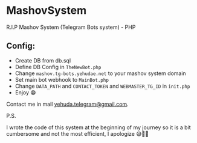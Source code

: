 # MashovSystem
R.I.P Mashov System (Telegram Bots system) - PHP


## Config:
* Create DB from db.sql
* Define DB Config in ```TheNewBot.php```
* Change ```mashov.tg-bots.yehudae.net``` to your mashov system domain
* Set main bot webhook to ```MainBot.php```
* Change ```DATA_PATH``` and ```CONTACT_TOKEN``` and ```WEBMASTER_TG_ID``` in ```init.php```
* Enjoy 😁

Contact me in mail yehuda.telegram@gmail.com.

P.S.

I wrote the code of this system at the beginning of my journey so it is a bit cumbersome and not the most efficient, I apologize 😅🙈🙈